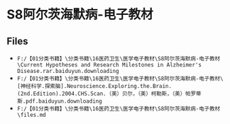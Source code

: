 # S8阿尔茨海默病-电子教材

## Files

- `F:/【01分类书籍】\分类书籍\16医药卫生\医学电子教材\S8阿尔茨海默病-电子教材\Current Hypotheses and Research Milestones in Alzheimer's Disease.rar.baiduyun.downloading`
- `F:/【01分类书籍】\分类书籍\16医药卫生\医学电子教材\S8阿尔茨海默病-电子教材\[神经科学.探索脑].Neuroscience.Exploring.the.Brain.(2nd.Edition).2004.CHS.Scan.（美）贝尔，（美）柯勒斯，（美）帕罗蒂斯.pdf.baiduyun.downloading`
- `F:/【01分类书籍】\分类书籍\16医药卫生\医学电子教材\S8阿尔茨海默病-电子教材\files.md`
